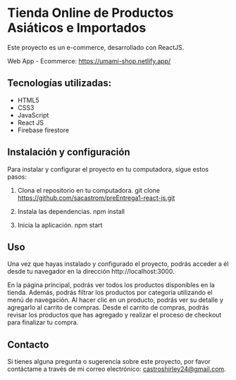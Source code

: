 # Tienda Online de Productos Asiáticos e Importados

Este proyecto es un e-commerce, desarrollado con ReactJS.

Web App - Ecommerce: https://umami-shop.netlify.app/

## Tecnologías utilizadas:

* HTML5
* CSS3
* JavaScript
* React JS
* Firebase firestore

## Instalación y configuración

Para instalar y configurar el proyecto en tu computadora, sigue estos pasos:

1. Clona el repositorio en tu computadora.
   git clone https://github.com/sacastrom/preEntrega1-react-js.git

2. Instala las dependencias.
   npm install

3. Inicia la aplicación.
   npm start

## Uso

Una vez que hayas instalado y configurado el proyecto, podrás acceder a él desde tu navegador en la dirección http://localhost:3000.

En la página principal, podrás ver todos los productos disponibles en la tienda. Además, podrás filtrar los productos por categoría utilizando el menú de navegación. Al hacer clic en un producto, podrás ver su detalle y agregarlo al carrito de compras. Desde el carrito de compras, podrás revisar los productos que has agregado y realizar el proceso de checkout para finalizar tu compra. 

## Contacto

Si tienes alguna pregunta o sugerencia sobre este proyecto, por favor contáctame a través de mi correo electrónico: castroshirley24@gmail.com.
